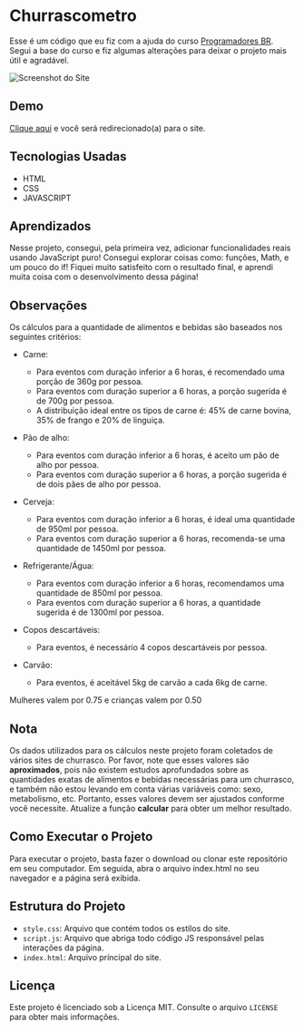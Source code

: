# Churrascometro

 Esse é um código que eu fiz com a ajuda do curso [Programadores BR](https://programadorbr.com/). Segui a base do curso e fiz algumas alterações para deixar o projeto mais útil e agradável.

![Screenshot do Site](https://imgur.com/OPXac8z.png)

## Demo

[Clique aqui](https://allan-carlos.github.io/Churrascometro/) e você será redirecionado(a) para o site.

## Tecnologias Usadas

- HTML
- CSS
- JAVASCRIPT

## Aprendizados

Nesse projeto, consegui, pela primeira vez, adicionar funcionalidades reais usando JavaScript puro! Consegui explorar coisas como: funções, Math, e um pouco do if! Fiquei muito satisfeito com o resultado final, e aprendi muita coisa com o desenvolvimento dessa página!

## Observações

Os cálculos para a quantidade de alimentos e bebidas são baseados nos seguintes critérios:

- Carne:
  - Para eventos com duração inferior a 6 horas, é recomendado uma porção de 360g por pessoa.
  - Para eventos com duração superior a 6 horas, a porção sugerida é de 700g por pessoa.
  - A distribuição ideal entre os tipos de carne é: 45% de carne bovina, 35% de frango e 20% de linguiça.
 
- Pão de alho:
  - Para eventos com duração inferior a 6 horas, é aceito um pão de alho por pessoa.
  - Para eventos com duração superior a 6 horas, a porção sugerida é de dois pães de alho por pessoa.

- Cerveja:
  - Para eventos com duração inferior a 6 horas, é ideal uma quantidade de 950ml por pessoa.
  - Para eventos com duração superior a 6 horas, recomenda-se uma quantidade de 1450ml por pessoa.

- Refrigerante/Água:
  - Para eventos com duração inferior a 6 horas, recomendamos uma quantidade de 850ml por pessoa.
  - Para eventos com duração superior a 6 horas, a quantidade sugerida é de 1300ml por pessoa.

- Copos descartáveis:
  - Para eventos, é necessário 4 copos descartáveis por pessoa.
 
- Carvão:
  - Para eventos, é aceitável 5kg de carvão a cada 6kg de carne.

Mulheres valem por 0.75 e crianças valem por 0.50

## Nota

Os dados utilizados para os cálculos neste projeto foram coletados de vários sites de churrasco. Por favor, note que esses valores são **aproximados**, pois não existem estudos aprofundados sobre as quantidades exatas de alimentos e bebidas necessárias para um churrasco, e também não estou levando em conta várias variáveis como: sexo, metabolismo, etc. Portanto, esses valores devem ser ajustados conforme você necessite. Atualize a função **calcular** para obter um melhor resultado.

## Como Executar o Projeto

Para executar o projeto, basta fazer o download ou clonar este repositório em seu computador. Em seguida, abra o arquivo index.html no seu navegador e a página será exibida.

## Estrutura do Projeto

- `style.css`: Arquivo que contém todos os estilos do site.
- `script.js`: Arquivo que abriga todo código JS responsável pelas interações da página.
- `index.html`: Arquivo príncipal do site.

## Licença

Este projeto é licenciado sob a Licença MIT. Consulte o arquivo `LICENSE` para obter mais informações.

